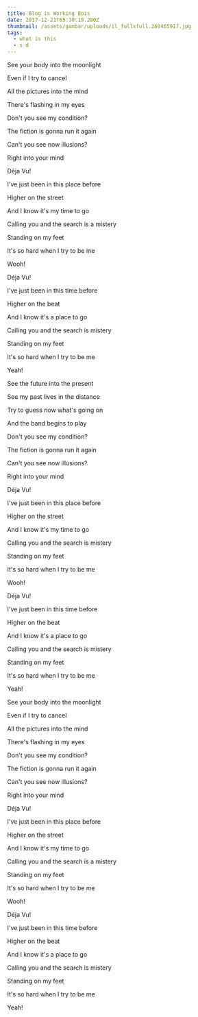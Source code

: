 ```yaml
---
title: Blog is Working Bois
date: 2017-12-21T05:30:19.280Z
thumbnail: /assets/gambar/uploads/il_fullxfull.269465917.jpg
tags:
  - what is this
  - s d
---
```

See your body into the moonlight

Even if I try to cancel

All the pictures into the mind

There's flashing in my eyes



Don't you see my condition?

The fiction is gonna run it again

Can't you see now illusions?

Right into your mind



Déja Vu!

I've just been in this place before

Higher on the street

And I know it's my time to go



Calling you and the search is a mistery

Standing on my feet

It's so hard when I try to be me

Wooh!



Déja Vu!

I've just been in this time before

Higher on the beat

And I know it's a place to go



Calling you and the search is mistery

Standing on my feet

It's so hard when I try to be me

Yeah!



See the future into the present

See my past lives in the distance

Try to guess now what's going on

And the band begins to play



Don't you see my condition?

The fiction is gonna run it again

Can't you see now illusions?

Right into your mind



Déja Vu!

I've just been in this place before

Higher on the street

And I know it's my time to go



Calling you and the search is mistery

Standing on my feet

It's so hard when I try to be me

Wooh!



Déja Vu!

I've just been in this time before

Higher on the beat

And I know it's a place to go



Calling you and the search is mistery

Standing on my feet

It's so hard when I try to be me

Yeah!



See your body into the moonlight

Even if I try to cancel

All the pictures into the mind

There's flashing in my eyes



Don't you see my condition?

The fiction is gonna run it again

Can't you see now illusions?

Right into your mind



Déja Vu!

I've just been in this place before

Higher on the street

And I know it's my time to go



Calling you and the search is a mistery

Standing on my feet

It's so hard when I try to be me

Wooh!



Déja Vu!

I've just been in this time before

Higher on the beat

And I know it's a place to go



Calling you and the search is mistery

Standing on my feet

It's so hard when I try to be me

Yeah!
